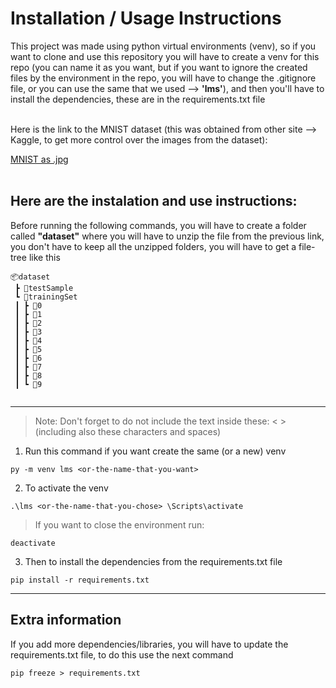 # Installation / Usage Instructions

This project was made using python virtual environments (venv), so if you want to clone and use this repository you will have to create a venv for this repo (you can name it as you want, but if you want to ignore the created files by the environment in the repo, you will have to change the .gitignore file, or you can use the same that we used --> **'lms'**), and then you'll have to install the dependencies, these are in the requirements.txt file

<br>
Here is the link to the MNIST dataset (this was obtained from other site --> Kaggle, to get more control over the images from the dataset): 

[MNIST as .jpg](https://www.kaggle.com/datasets/scolianni/mnistasjpg) 
<br><br>

## Here are the instalation and use instructions: 
Before running the following commands, you will have to create a folder called **"dataset"** where you will have to unzip the file from the previous link, you don't have to keep all the unzipped folders, you will have to get a file-tree like this

```
📦dataset
 ┣ 📂testSample
 ┗ 📂trainingSet
 ┃ ┣ 📂0
 ┃ ┣ 📂1
 ┃ ┣ 📂2
 ┃ ┣ 📂3
 ┃ ┣ 📂4
 ┃ ┣ 📂5
 ┃ ┣ 📂6
 ┃ ┣ 📂7
 ┃ ┣ 📂8
 ┃ ┗ 📂9
 
 ```
---

>Note: Don't forget to do not include the text inside these: < > (including also these characters and spaces)

1. Run this command if you want create the same (or a new) venv
```shell
py -m venv lms <or-the-name-that-you-want>
```
2. To activate the venv
```shell
.\lms <or-the-name-that-you-chose> \Scripts\activate
```
> If you want to close the environment run:
```shell
deactivate
```

3. Then to install the dependencies from the requirements.txt file
```shell
pip install -r requirements.txt
```

---
## Extra information
If you add more dependencies/libraries, you will have to update the requirements.txt file, to do this use the next command

```shell
pip freeze > requirements.txt
```
